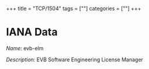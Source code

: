 +++
title = "TCP/1504"
tags = [""]
categories = [""]
+++

# IANA Data

_Name:_ evb-elm

_Description:_ EVB Software Engineering License Manager

